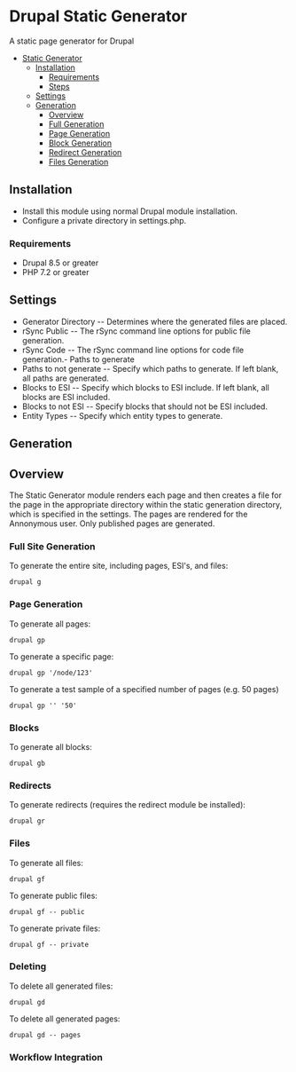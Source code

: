 # Drupal Static Generator

A static page generator for Drupal

- [Static Generator](#drupal-admin-ui)
  * [Installation](#installation)
    + [Requirements](#requirements)
    + [Steps](#steps)
  * [Settings](#settings)
  * [Generation](#generation)
    + [Overview](#overview)
    + [Full Generation](#full-generation)
    + [Page Generation](#page-generation)
    + [Block Generation](#block-generation)
    + [Redirect Generation](#redirect-generation)
    + [Files Generation](#files-generation)
    
## Installation
- Install this module using normal Drupal module installation.
- Configure a private directory in settings.php.

### Requirements

- Drupal 8.5 or greater
- PHP 7.2 or greater

## Settings
- Generator Directory
-- Determines where the generated files are placed.
- rSync Public
-- The rSync command line options for public file generation.
- rSync Code
-- The rSync command line options for code file generation.- Paths to generate
- Paths to not generate -- Specify which paths to generate.  If left blank, all paths are generated.
- Blocks to ESI -- Specify which blocks to ESI include. If left blank, all blocks are ESI included.
- Blocks to not ESI -- Specify blocks that should not be ESI included.
- Entity Types -- Specify which entity types to generate.

## Generation
## Overview
The Static Generator module renders each page and then creates a file for the page
in the appropriate directory within the static generation directory, which is specified
in the settings. The pages are rendered for the Annonymous user.  Only published pages 
are generated.

### Full Site Generation
To generate the entire site, including pages, ESI's, and files:
```
drupal g
```
### Page Generation

To generate all pages:
```
drupal gp
```

To generate a specific page:

```
drupal gp '/node/123'
```

To generate a test sample of a specified number of pages (e.g. 50 pages)
```
drupal gp '' '50'
```

### Blocks
To generate all blocks:
```
drupal gb
```

### Redirects
To generate redirects (requires the redirect module be installed):
```
drupal gr
```

### Files

To generate all files:
```
drupal gf
```
To generate public files:
```
drupal gf -- public
```
To generate private files:
```
drupal gf -- private
```

### Deleting
To delete all generated files:
```
drupal gd
```
To delete all generated pages:
```
drupal gd -- pages
```

### Workflow Integration